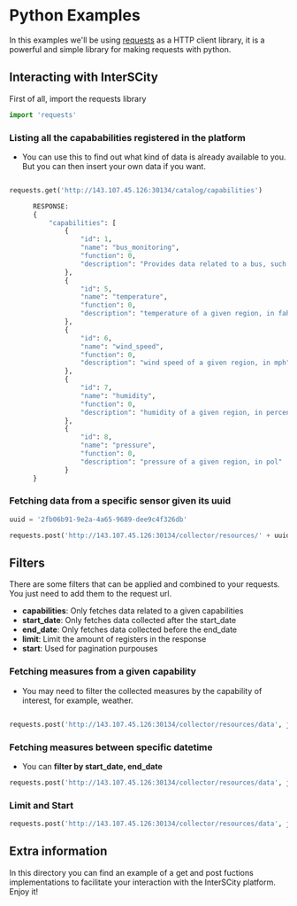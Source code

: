 # Python Examples

In this examples we'll be using
[requests](http://docs.python-requests.org/en/master/) as a HTTP client
library, it is a powerful and simple library for making requests with python.

## Interacting with InterSCity

First of all, import the requests library

```python
import 'requests'

```

### Listing all the capababilities registered in the platform

- You can use this to find out what kind of data is already available to you.
But you can then insert your own data if you want.

```python

requests.get('http://143.107.45.126:30134/catalog/capabilities')

      RESPONSE:
      {
          "capabilities": [
              {
                  "id": 1,
                  "name": "bus_monitoring",
                  "function": 0,
                  "description": "Provides data related to a bus, such as its current location"
              },
              {
                  "id": 5,
                  "name": "temperature",
                  "function": 0,
                  "description": "temperature of a given region, in fahrenheit"
              },
              {
                  "id": 6,
                  "name": "wind_speed",
                  "function": 0,
                  "description": "wind speed of a given region, in mph"
              },
              {
                  "id": 7,
                  "name": "humidity",
                  "function": 0,
                  "description": "humidity of a given region, in percentage"
              },
              {
                  "id": 8,
                  "name": "pressure",
                  "function": 0,
                  "description": "pressure of a given region, in pol"
              }
      }
```

### Fetching data from a specific sensor given its uuid

```python
uuid = '2fb06b91-9e2a-4a65-9689-dee9c4f326db'

requests.post('http://143.107.45.126:30134/collector/resources/' + uuid + '/data, json={limit: 2})
```

## Filters

There are some filters that can be applied and combined to your requests. You just
need to add them to the request url.

- **capabilities**: Only fetches data related to a given capabilities
- **start_date**: Only fetches data collected after the start_date
- **end_date**: Only fetches data collected before the end_date
- **limit**: Limit the amount of registers in the response
- **start**: Used for pagination purpouses

### Fetching measures from a given capability

- You may need to filter the collected measures by the capability of interest,
for example, weather.

```python

requests.post('http://143.107.45.126:30134/collector/resources/data', json={"capabilities": ["weather"]} )
```

### Fetching measures between specific datetime

- You can **filter by start_date, end_date**

```python
requests.post('http://143.107.45.126:30134/collector/resources/data', json={'capabilities': ['weather'], 'start_date': '2017-11-09T23:46:29.000Z'})
```


### Limit and Start

```python
requests.post('http://143.107.45.126:30134/collector/resources/data', json={'capabilities': ['weather'], 'start_date': '2017-11-09T23:46:29.000Z'. 'limit': 100, 'start': 3})
```

## Extra information

In this directory you can find an example of a get and post fuctions
implementations to facilitate your interaction with the InterSCity platform.
Enjoy it!
